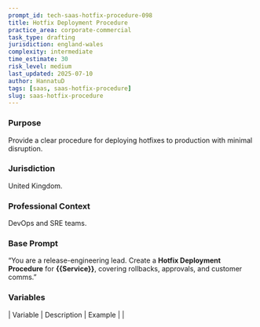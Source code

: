 ```yaml
---
prompt_id: tech-saas-hotfix-procedure-098
title: Hotfix Deployment Procedure
practice_area: corporate-commercial
task_type: drafting
jurisdiction: england-wales
complexity: intermediate
time_estimate: 30
risk_level: medium
last_updated: 2025-07-10
author: HannatuD
tags: [saas, saas-hotfix-procedure]
slug: saas-hotfix-procedure
---
```


### Purpose  
Provide a clear procedure for deploying hotfixes to production with minimal disruption.

### Jurisdiction  
United Kingdom.

### Professional Context  
DevOps and SRE teams.

### Base Prompt  
“You are a release-engineering lead. Create a **Hotfix Deployment Procedure** for **\{\{Service\}\}**, covering rollbacks, approvals, and customer comms.”

### Variables  
| Variable | Description | Example |
|
